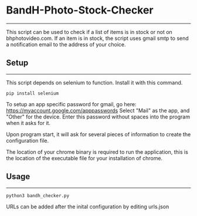# BandH-Photo-Stock-Checker
---
This script can be used to check if a list of items is in stock or not on bhphotovideo.com. If an item is in stock, the script uses gmail smtp to send a notification email to the address of your choice.

## Setup
---
This script depends on selenium to function. Install it with this command.
```
pip install selenium
```

To setup an app specific password for gmail, go here: https://myaccount.google.com/apppasswords
Select "Mail" as the app, and "Other" for the device. Enter this password without spaces into the program when it asks for it.

Upon program start, it will ask for several pieces of information to create the configuration file.

The location of your chrome binary is required to run the application, this is the location of the executable file for your installation of chrome.

## Usage
---
```
python3 bandh_checker.py
```

URLs can be added after the inital configuration by editing urls.json
